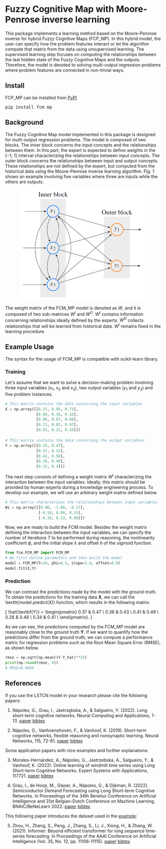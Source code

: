 # Fuzzy Cognitive Map with Moore-Penrose inverse learning

This package implements a learning method based on the Moore-Penrose inverse for hybrid Fuzzy Cognitive Maps (FCP_MP). In this hybrid model, the user can specify how the problem features interact or let the algorithm compute that matrix from the data using unsupervised learning. The supervised learning step focuses on computing the relationships between the last hidden state of the Fuzzy Cognitive Maps and the outputs. Therefore, the model is devoted to solving multi-output regression problems where problem features are connected in non-trivial ways.

## Install

FCP_MP can be installed from [PyPI](https://pypi.org/project/fcm_mp)

<pre>
pip install fcm_mp
</pre>

## Background

The Fuzzy Cognitive Map model implemented in this package is designed for multi-output regression problems. The model is composed of two blocks. The inner block concerns the input concepts and the relationships between them. In this part, the expert is expected to define weights in the [−1, 1] interval characterizing the relationships between input concepts. The outer block concerns the relationships between input and output concepts. These relationships are not defined by the expert, but computed from the historical data using the Moore-Penrose inverse learning algorithm. Fig. 1 shows an example involving five variables where three are inputs while the others are outputs.

<p align="center">
  <img src="https://github.com/gnapoles/fcm_mp/blob/main/architecture.png?raw=true" width="400" />
</p>

The weight matrix of the FCM_MP model is denoted as $W$, and it is composed of two sub-matrices $W^I$ and $W^O$. $W^I$ contains information concerning relationships ideally defined by the experts. $W^O$ collects relationships that will be learned from historical data. $W^I$ remains fixed in the learning procedure.

## Example Usage

The syntax for the usage of FCM_MP is compatible with scikit-learn library.

### Training

Let's assume that we want to solve a decision-making problem involving three input variables ($x_1$, $x_2$ and $x_3$), two output variables ($y_1$ and $y_2$) and five problem instances.

```python
# This matrix contains the data concerning the input variables
X = np.array([[0.37, 0.95, 0.73],
              [0.60, 0.16, 0.16],
              [0.06, 0.87, 0.60],
              [0.71, 0.02, 0.97],
              [0.83, 0.21, 0.18]])

# This matrix contains the data concerning the output variables
Y = np.array([[0.35, 0.47],
              [0.37, 0.43],
              [0.42, 0.50],
              [0.26, 0.48],
              [0.33, 0.4]])                
```

The next step consists of defining a weight matrix $W^I$ characterizing the interaction between the input variables. Ideally, this matrix should be provided by human experts during a knowledge engineering process. To develop our example, we will use an arbitrary weight matrix defined below.

```python
# This matrix characterizes the relationships between input variables
Wi = np.array([[0.00, -1.00, -0.27],
               [-0.50, 0.00, 0.15],
               [-0.20, 0.23, 0.00]])              
```

Now, we are ready to build the FCM model. Besides the weight matrix defining the interaction between the input variables, we can specify the number of iterations $T$ to be performed during reasoning, the nonlinearity coefficient $\phi$, and the initial slope $\lambda$ and offset $h$ of the sigmoid function.

```python
from fcm.FCM_MP import FCM_MP
# We first define parameters and then build the model
model = FCM_MP(T=10, phi=0.5, slope=1.0, offset=0.0)
model.fit(X,Y)
```

### Prediction

We can contrast the predictions made by the model with the ground-truth. To obtain the predictions for the training data $\textbf{X}$, we can call the \texttt{model.predict(X)} function, which results in the following matrix:

\[
\hat{\textbf{Y}} = \begin{pmatrix}
0.37 & 0.47 \\
0.36 & 0.43 \\
0.41 & 0.49 \\
0.26 & 0.48 \\
0.34 & 0.41 \\
\end{pmatrix}.
\]

As we can see, the predictions computed by the FCM_MP model are reasonably close to the ground truth $\textbf{Y}$. If we want to quantify how the predictions differ from the ground truth, we can compute a performance metric for regression problems such as the Root Mean Square Error (RMSE), as shown below.

```python
rmse = np.sqrt(np.mean((Y-Y_hat)**2))
print(np.round(rmse, 4))
# RMSE=0.0088
```

## References

If you use the LSTCN model in your research please cite the following papers:

1.  Nápoles, G., Grau, I., Jastrzębska, A., & Salgueiro, Y. (2022). Long short-term cognitive networks. Neural Computing and Applications, 1-13. [paper](https://link.springer.com/article/10.1007/s00521-022-07348-5) [bibtex](https://scholar.googleusercontent.com/scholar.bib?q=info:tsqxxO4Ul0kJ:scholar.google.com/&output=citation&scisdr=CgXfrbsrEOqYxeaCl0s:AAGBfm0AAAAAY32Ej0sEhR2wzKa7dk6C4kVxUT3em6HS&scisig=AAGBfm0AAAAAY32Ej-1zPkScA5cUw8kSxfjYNDERIFe1&scisf=4&ct=citation&cd=-1&hl=en)

2.  Nápoles, G., Vanhoenshoven, F., & Vanhoof, K. (2019). Short-term cognitive networks, flexible reasoning and nonsynaptic learning. Neural Networks, 115, 72-81. [paper](https://www.sciencedirect.com/science/article/abs/pii/S0893608019300930) [bibtex](https://scholar.googleusercontent.com/scholar.bib?q=info:WE6oovxx-9gJ:scholar.google.com/&output=citation&scisdr=CgXfrbsrEOqYxeaDEbk:AAGBfm0AAAAAY32FCbnEY_3UOTzV4qh2Jkjw8uWRKmkg&scisig=AAGBfm0AAAAAY32FCXb7V_h61rxVMwqW-tIpnRav5ps2&scisf=4&ct=citation&cd=-1&hl=en)

Some application papers with nice examples and further explanations:

3.  Morales-Hernández, A., Nápoles, G., Jastrzebska, A., Salgueiro, Y., & Vanhoof, K. (2022). Online learning of windmill time series using Long Short-term Cognitive Networks. Expert Systems with Applications, 117721. [paper](https://www.sciencedirect.com/science/article/pii/S0957417422010065) [bibtex](https://scholar.googleusercontent.com/scholar.bib?q=info:zw7eSIZeni8J:scholar.google.com/&output=citation&scisdr=CgXfrbsrEOqYxeaDLaY:AAGBfm0AAAAAY32FNaZ4Y4UCT9Pi0MyrcnXkbVr9ZKQK&scisig=AAGBfm0AAAAAY32FNS8iIT36tfp463gOvpckF52eUHpt&scisf=4&ct=citation&cd=-1&hl=en)

4.  Grau, I., de Hoop, M., Glaser, A., Nápoles, G., & Dijkman, R. (2022). Semiconductor Demand Forecasting using Long Short-term Cognitive Networks. In Proceedings of the 34th Benelux Conference on Artificial Intelligence and 31st Belgian-Dutch Conference on Machine Learning, BNAIC/BeNeLearn 2022. [paper](https://bnaic2022.uantwerpen.be/wp-content/uploads/BNAICBeNeLearn_2022_submission_4148.pdf) [bibtex](https://scholar.googleusercontent.com/scholar.bib?q=info:d8vQmLWkfxoJ:scholar.google.com/&output=citation&scisdr=CgXfrbsrEOqYxeaDRPY:AAGBfm0AAAAAY32FXPaTi5GsMnukoQWrf0Om83a-J6W6&scisig=AAGBfm0AAAAAY32FXC9uZn6HZlt2vf6hQPhocM_e53y2&scisf=4&ct=citation&cd=-1&hl=en)

This following paper introduces the dataset used in the [example](https://github.com/gnapoles/lstcn/blob/main/examples):

5.  Zhou, H., Zhang, S., Peng, J., Zhang, S., Li, J., Xiong, H., & Zhang, W. (2021). Informer: Beyond efficient transformer for long sequence time-series forecasting. In Proceedings of the AAAI Conference on Artificial Intelligence (Vol. 35, No. 12, pp. 11106-11115). [paper](https://ojs.aaai.org/index.php/AAAI/article/view/17325) [bibtex](https://scholar.googleusercontent.com/scholar.bib?q=info:VigqltkXN1QJ:scholar.google.com/&output=citation&scisdr=CgXfrbsrEPaI6B_rEX0:AAGBfm0AAAAAY4PtCX1Nw5q5QeLUSLGippUjAq9GB4dc&scisig=AAGBfm0AAAAAY4PtCStnIoFzxpsoHCwvNsGMCy_qkZUZ&scisf=4&ct=citation&cd=-1&hl=en)
